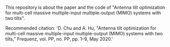 This repository is about the paper and the code of "Antenna tilt optimization for multi-cell massive multiple-input multiple-output (MIMO) systems with two tilts".

Recommended citation: 'D. Chu and A. Hu, "Antenna tilt optimization for multi-cell massive multiple-input multiple-output (MIMO) systems with two tilts," Frequenz, vol. PP, no. PP, pp. 1–9, May 2020.'
